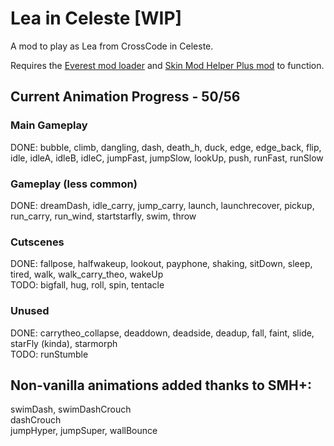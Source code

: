 # Lea in Celeste [WIP]
 A mod to play as Lea from CrossCode in Celeste.
 
 Requires the [Everest mod loader](https://everestapi.github.io/) and [Skin Mod Helper Plus mod](https://gamebanana.com/mods/473796) to function.
 
## Current Animation Progress - 50/56
### Main Gameplay
 DONE: bubble, climb, dangling, dash, death_h, duck, edge, edge_back, flip, idle, idleA, idleB, idleC, jumpFast, jumpSlow, lookUp, push, runFast, runSlow

### Gameplay (less common)
 DONE: dreamDash, idle_carry, jump_carry, launch, launchrecover, pickup, run_carry, run_wind, startstarfly, swim, throw
 
### Cutscenes
 DONE: fallpose, halfwakeup, lookout, payphone, shaking, sitDown, sleep, tired, walk, walk_carry_theo, wakeUp  
 TODO: bigfall, hug, roll, spin, tentacle
 
### Unused
 DONE: carrytheo_collapse, deaddown, deadside, deadup, fall, faint, slide, starFly (kinda), starmorph  
 TODO: runStumble
 
## Non-vanilla animations added thanks to SMH+:
 swimDash, swimDashCrouch  
 dashCrouch  
 jumpHyper, jumpSuper, wallBounce